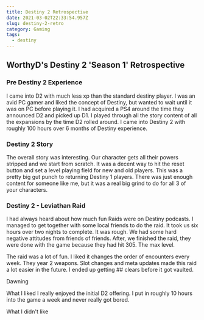 ```yaml
---
title: Destiny 2 Retrospective
date: 2021-03-02T22:33:54.957Z
slug: destiny-2-retro
category: Gaming
tags:
  - destiny
---
```


## WorthyD's Destiny 2 'Season 1' Retrospective

### Pre Destiny 2 Experience

I came into D2 with much less xp than the standard destiny player. I was an avid PC gamer and liked the concept of Destiny, but wanted to wait until it was on PC before playing it. I had acquired a PS4 around the time they announced D2 and picked up D1. I played through all the story content of all the expansions by the time D2 rolled around. I came into Destiny 2 with roughly 100 hours over 6 months of Destiny experience.

### Destiny 2 Story

The overall story was interesting. Our character gets all their powers stripped and we start from scratch. It was a decent way to hit the reset button and set a level playing field for new and old players. This was a pretty big gut punch to returning Destiny 1 players. There was just enough content for someone like me, but it was a real big grind to do for all 3 of your characters.

### Destiny 2 - Leviathan Raid

I had always heard about how much fun Raids were on Destiny podcasts. I managed to get together with some local friends to do the raid. It took us six hours over two nights to complete. It was rough. We had some hard negative attitudes from friends of friends. After, we finished the raid, they were done with the game because they had hit 305. The max level.

The raid was a lot of fun. I liked it changes the order of encounters every week. They year 2 weapons. Slot changes and meta updates made this raid a lot easier in the future. I ended up getting ## clears before it got vaulted.

Dawning

What I liked
I really enjoyed the initial D2 offering. I put in roughly 10 hours into the game a week and never really got bored.

What I didn't like
